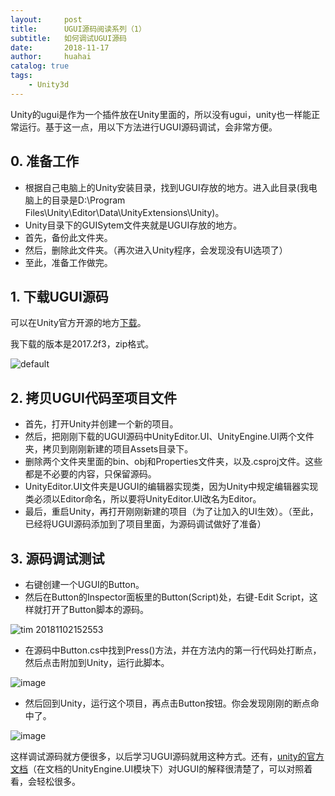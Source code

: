 ```yaml
---
layout:     post
title:      UGUI源码阅读系列（1）
subtitle:   如何调试UGUI源码
date:       2018-11-17
author:     huahai
catalog: true
tags:
    - Unity3d
---
```


Unity的ugui是作为一个插件放在Unity里面的，所以没有ugui，unity也一样能正常运行。基于这一点，用以下方法进行UGUI源码调试，会非常方便。
## 0. 准备工作

- 根据自己电脑上的Unity安装目录，找到UGUI存放的地方。进入此目录(我电脑上的目录是D:\Program Files\Unity\Editor\Data\UnityExtensions\Unity)。
- Unity目录下的GUISytem文件夹就是UGUI存放的地方。
- 首先，备份此文件夹。
- 然后，删除此文件夹。（再次进入Unity程序，会发现没有UI选项了）
- 至此，准备工作做完。

## 1. 下载UGUI源码

可以在Unity官方开源的地方[下载](https://bitbucket.org/Unity-Technologies/ui/downloads/?tab=tags)。

我下载的版本是2017.2f3，zip格式。

![default](https://user-images.githubusercontent.com/8256172/47897776-fe2ef980-dead-11e8-9bfe-bb8f66310cb4.jpg)

## 2. 拷贝UGUI代码至项目文件

- 首先，打开Unity并创建一个新的项目。
- 然后，把刚刚下载的UGUI源码中UnityEditor.UI、UnityEngine.UI两个文件夹，拷贝到刚刚新建的项目Assets目录下。
- 删除两个文件夹里面的bin、obj和Properties文件夹，以及.csproj文件。这些都是不必要的内容，只保留源码。
- UnityEditor.UI文件夹是UGUI的编辑器实现类，因为Unity中规定编辑器实现类必须以Editor命名，所以要将UnityEditor.UI改名为Editor。
- 最后，重启Unity，再打开刚刚新建的项目（为了让加入的UI生效）。（至此，已经将UGUI源码添加到了项目里面，为源码调试做好了准备）

## 3. 源码调试测试
- 右键创建一个UGUI的Button。
- 然后在Button的Inspector面板里的Button(Script)处，右键-Edit Script，这样就打开了Button脚本的源码。

![tim 20181102152553](https://user-images.githubusercontent.com/8256172/47899131-7d72fc00-deb3-11e8-80b3-da93115e041c.jpg)

- 在源码中Button.cs中找到Press()方法，并在方法内的第一行代码处打断点，然后点击附加到Unity，运行此脚本。

![image](https://user-images.githubusercontent.com/8256172/47899202-c1660100-deb3-11e8-9152-5bb30ac6640f.png)

- 然后回到Unity，运行这个项目，再点击Button按钮。你会发现刚刚的断点命中了。

![image](https://user-images.githubusercontent.com/8256172/47899353-3cc7b280-deb4-11e8-9afd-7ab127246788.png)

这样调试源码就方便很多，以后学习UGUI源码就用这种方式。还有，[unity的官方文档](https://docs.unity3d.com/ScriptReference/?_ga=2.46744355.522556372.1541159527-67249034.1541159527)（在文档的UnityEngine.UI模块下）对UGUI的解释很清楚了，可以对照着看，会轻松很多。